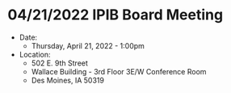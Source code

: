 # 04/21/2022 IPIB Board Meeting

- Date: 
    - Thursday, April 21, 2022 - 1:00pm
- Location: 
    - 502 E. 9th Street
    - Wallace Building - 3rd Floor 3E/W Conference Room
    - Des Moines, IA 50319
